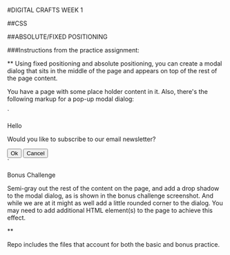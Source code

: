 #DIGITAL CRAFTS WEEK 1  

##CSS

##ABSOLUTE/FIXED POSITIONING

###Instructions from the practice assignment:

**
Using fixed positioning and absolute positioning, you can create a modal dialog that sits in the middle of the page and appears on top of the rest of the page content.

You have a page with some place holder content in it. Also, there's the following markup for a pop-up modal dialog:

`<div class="modal-dialog">
<div class="modal-header"><label class="modal-title">Hello</label></div>
<div class="modal-content">
<p>Would you like to subscribe to our email newsletter?</p>
</div>
<div class="modal-buttons"><button>Ok</button> <button>Cancel</button></div>
</div>`

Bonus Challenge

Semi-gray out the rest of the content on the page, and add a drop shadow to the modal dialog, as is shown in the bonus challenge screenshot. And while we are at it might as well add a little rounded corner to the dialog. You may need to add additional HTML element(s) to the page to achieve this effect.

**

Repo includes the files that account for both the basic and bonus practice.
